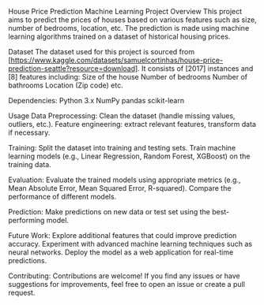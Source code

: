 House Price Prediction Machine Learning Project
Overview
This project aims to predict the prices of houses based on various features such as size, number of bedrooms, location, etc. The prediction is made using machine learning algorithms trained on a dataset of historical housing prices.

Dataset
The dataset used for this project is sourced from [https://www.kaggle.com/datasets/samuelcortinhas/house-price-prediction-seattle?resource=download]. It consists of [2017] instances and [8] features including:
Size of the house
Number of bedrooms
Number of bathrooms
Location (Zip code)
etc.

Dependencies:
Python 3.x
NumPy
pandas
scikit-learn

Usage
Data Preprocessing:
Clean the dataset (handle missing values, outliers, etc.).
Feature engineering: extract relevant features, transform data if necessary.

Training:
Split the dataset into training and testing sets.
Train machine learning models (e.g., Linear Regression, Random Forest, XGBoost) on the training data.

Evaluation:
Evaluate the trained models using appropriate metrics (e.g., Mean Absolute Error, Mean Squared Error, R-squared).
Compare the performance of different models.

Prediction:
Make predictions on new data or test set using the best-performing model.

Future Work:
Explore additional features that could improve prediction accuracy.
Experiment with advanced machine learning techniques such as neural networks.
Deploy the model as a web application for real-time predictions.

Contributing:
Contributions are welcome! If you find any issues or have suggestions for improvements, feel free to open an issue or create a pull request.
